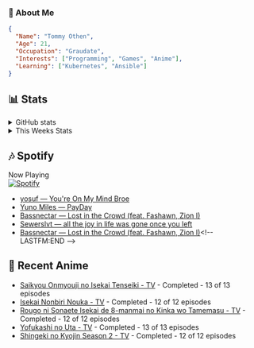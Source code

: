 ### 👋 About Me
```json
{
  "Name": "Tommy Othen",
  "Age": 21,
  "Occupation": "Graudate",
  "Interests": ["Programming", "Games", "Anime"],
  "Learning": ["Kubernetes", "Ansible"]
}
```

## 📊 Stats
<details>
  <summary>GitHub stats</summary>
  <a href="https://github.com/anuraghazra/github-readme-stats">
    <img src="https://github-readme-stats.vercel.app/api?username=tommyothen&show_icons=true&count_private=true&hide=prs,issues">
  </a>
</details>

<details>
  <summary>This Weeks Stats</summary>
  <a href="https://github.com/anuraghazra/github-readme-stats">
    <img src="https://github-readme-stats.vercel.app/api/wakatime?username=tommyothen&cache_seconds=1800&custom_title=Top%20Languages">
  </a>
</details>

## 🎶 Spotify
Now Playing\
[![Spotify](https://novatorem-dasushiasian.vercel.app/api/spotify)](https://open.spotify.com/user/g90805640970)
<!-- LASTFM:START -->
* [yosuf — You&#39;re On My Mind Broe](https://www.last.fm/music/yosuf/_/You%27re+On+My+Mind+Broe)
* [Yuno Miles — PayDay](https://www.last.fm/music/Yuno+Miles/_/PayDay)
* [Bassnectar — Lost in the Crowd &lpar;feat. Fashawn, Zion I&rpar;](https://www.last.fm/music/Bassnectar/_/Lost+in+the+Crowd+&lpar;feat.+Fashawn,+Zion+I&rpar;)
* [Sewerslvt — all the joy in life was gone once you left](https://www.last.fm/music/Sewerslvt/_/all+the+joy+in+life+was+gone+once+you+left)
* [Bassnectar — Lost in the Crowd &lpar;feat. Fashawn, Zion I&rpar;](https://www.last.fm/music/Bassnectar/_/Lost+in+the+Crowd+&lpar;feat.+Fashawn,+Zion+I&rpar;)<!-- LASTFM:END -->

## 🗻 Recent Anime
<!-- ANIME-LIST:START -->
* [Saikyou Onmyouji no Isekai Tenseiki - TV](https://myanimelist.net/anime/50932/Saikyou_Onmyouji_no_Isekai_Tenseiki) - Completed - 13 of 13 episodes
* [Isekai Nonbiri Nouka - TV](https://myanimelist.net/anime/51462/Isekai_Nonbiri_Nouka) - Completed - 12 of 12 episodes
* [Rougo ni Sonaete Isekai de 8-manmai no Kinka wo Tamemasu - TV](https://myanimelist.net/anime/52461/Rougo_ni_Sonaete_Isekai_de_8-manmai_no_Kinka_wo_Tamemasu) - Completed - 12 of 12 episodes
* [Yofukashi no Uta - TV](https://myanimelist.net/anime/50346/Yofukashi_no_Uta) - Completed - 13 of 13 episodes
* [Shingeki no Kyojin Season 2 - TV](https://myanimelist.net/anime/25777/Shingeki_no_Kyojin_Season_2) - Completed - 12 of 12 episodes<!-- ANIME-LIST:END -->
